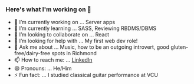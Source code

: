 ### Here's what I'm working on 👋

- 🔭 I’m currently working on ... Server apps
- 🌱 I’m currently learning ... SASS, Reviewing RBDMS/DBMS
- 👯 I’m looking to collaborate on ... React
- 🤔 I’m looking for help with ... My first web dev role!
- 💬 Ask me about ... Music, how to be an outgoing introvert, good gluten-free/dairy-free spots in Richmond
- 📫 How to reach me: ... [LinkedIn](https://www.linkedin.com/in/patrickmahloy/)
- 😄 Pronouns: ... He/Him
- ⚡ Fun fact: ... I studied classical guitar performance at VCU

